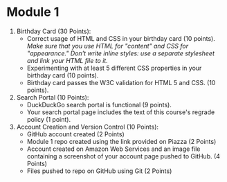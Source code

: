 # Module 1
1. Birthday Card (30 Points):
    - Correct usage of HTML and CSS in your birthday card (10 points).  
        *Make sure that you use HTML for "content" and CSS for "appearance." Don't write inline styles: use a separate stylesheet and link your HTML file to it.*
    - Experimenting with at least 5 different CSS properties in your birthday card (10 points).
    - Birthday card passes the W3C validation for HTML 5 and CSS. (10 points).
2. Search Portal (10 Points):
    - DuckDuckGo search portal is functional (9 points).
    - Your search portal page includes the text of this course's regrade policy (1 point).
3. Account Creation and Version Control (10 Points):
    - GitHub account created (2 Points)
    - Module 1 repo created using the link provided on Piazza (2 Points)
    - Account created on Amazon Web Services and an image file containing a screenshot of your account page pushed to GitHub. (4 Points)
    - Files pushed to repo on GitHub using Git (2 Points)